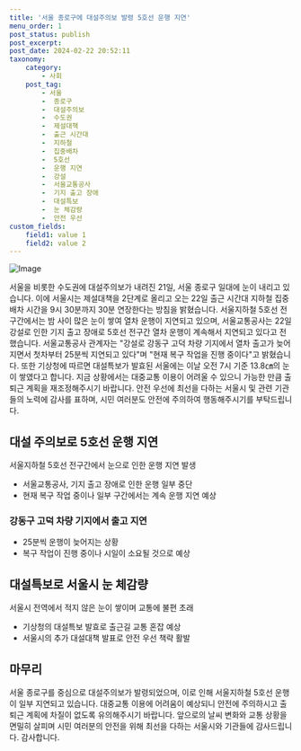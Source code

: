 ```yaml
---
title: '서울 종로구에 대설주의보 발령 5호선 운행 지연'
menu_order: 1
post_status: publish
post_excerpt: 
post_date: 2024-02-22 20:52:11
taxonomy:
    category:
        - 사회
    post_tag:
        - 서울
        -  종로구
        -  대설주의보
        -  수도권
        -  제설대책
        -  출근 시간대
        -  지하철
        -  집중배차
        -  5호선
        -  운행 지연
        -  강설
        -  서울교통공사
        -  기지 출고 장애
        -  대설특보
        -  눈 체감량
        -  안전 우선
custom_fields:
    field1: value 1
    field2: value 2
---
```


![Image](https://imgnews.pstatic.net/image/421/2024/02/22/0007366441_001_20240222075604042.jpg?type=w647)

서울을 비롯한 수도권에 대설주의보가 내려진 21일, 서울 종로구 일대에 눈이 내리고 있습니다. 이에 서울시는 제설대책을 2단계로 올리고 오는 22일 출근 시간대 지하철 집중배차 시간을 9시 30분까지 30분 연장한다는 방침을 밝혔습니다. 서울지하철 5호선 전구간에서는 밤 사이 많은 눈이 쌓여 열차 운행이 지연되고 있으며, 서울교통공사는 22일 강설로 인한 기지 출고 장애로 5호선 전구간 열차 운행이 계속해서 지연되고 있다고 전했습니다.
서울교통공사 관계자는 "강설로 강동구 고덕 차량 기지에서 열차 출고가 늦어지면서 첫차부터 25분씩 지연되고 있다"며 "현재 복구 작업을 진행 중이다"고 밝혔습니다. 또한 기상청에 따르면 대설특보가 발효된 서울에는 이날 오전 7시 기준 13.8㎝의 눈이 쌓였다고 합니다.
지금 상황에서는 대중교통 이용이 어려울 수 있으니 가능한 만큼 출퇴근 계획을 재조정해주시기 바랍니다. 안전 우선에 최선을 다하는 서울시 및 관련 기관들의 노력에 감사를 표하며, 시민 여러분도 안전에 주의하여 행동해주시기를 부탁드립니다.
## 대설 주의보로 5호선 운행 지연
서울지하철 5호선 전구간에서 눈으로 인한 운행 지연 발생
- 서울교통공사, 기지 출고 장애로 인한 운행 일부 중단
- 현재 복구 작업 중이나 일부 구간에서는 계속 운행 지연 예상
### 강동구 고덕 차량 기지에서 출고 지연
- 25분씩 운행이 늦어지는 상황
- 복구 작업이 진행 중이나 시일이 소요될 것으로 예상
## 대설특보로 서울시 눈 체감량
서울시 전역에서 적지 않은 눈이 쌓이며 교통에 불편 초래
- 기상청의 대설특보 발효로 출근길 교통 혼잡 예상
- 서울시의 추가 대설대책 발표로 안전 우선 책략 활발
## 마무리
서울 종로구를 중심으로 대설주의보가 발령되었으며, 이로 인해 서울지하철 5호선 운행이 일부 지연되고 있습니다. 대중교통 이용에 어려움이 예상되니 안전에 주의하시고 출퇴근 계획에 차질이 없도록 유의해주시기 바랍니다. 앞으로의 날씨 변화와 교통 상황을 면밀히 살피며 시민 여러분의 안전을 위해 최선을 다하는 서울시와 기관들에 감사드립니다. 감사합니다.
